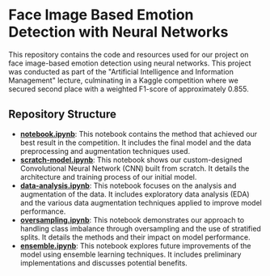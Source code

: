 # Face Image Based Emotion Detection with Neural Networks

This repository contains the code and resources used for our project on face image-based emotion detection using neural networks. This project was conducted as part of the "Artificial Intelligence and Information Management" lecture, culminating in a Kaggle competition where we secured second place with a weighted F1-score of approximately 0.855.

## Repository Structure

- **[notebook.ipynb](https://github.com/jasperfue/AIIM/blob/master/notebook.ipynb)**: This notebook contains the method that achieved our best result in the competition. It includes the final model and the data preprocessing and augmentation techniques used.
- **[scratch-model.ipynb](https://github.com/jasperfue/AIIM/blob/master/scratch-model.ipynb)**: This notebook shows our custom-designed Convolutional Neural Network (CNN) built from scratch. It details the architecture and training process of our initial model.
- **[data-analysis.ipynb](https://github.com/jasperfue/AIIM/blob/master/data-analysis.ipynb)**: This notebook focuses on the analysis and augmentation of the data. It includes exploratory data analysis (EDA) and the various data augmentation techniques applied to improve model performance.
- **[oversampling.ipynb](https://github.com/jasperfue/AIIM/blob/master/oversampling.ipynb)**: This notebook demonstrates our approach to handling class imbalance through oversampling and the use of stratified splits. It details the methods and their impact on model performance.
- **[ensemble.ipynb](https://github.com/jasperfue/AIIM/blob/master/ensemble.ipynb)**: This notebook explores future improvements of the model using ensemble learning techniques. It includes preliminary implementations and discusses potential benefits.
